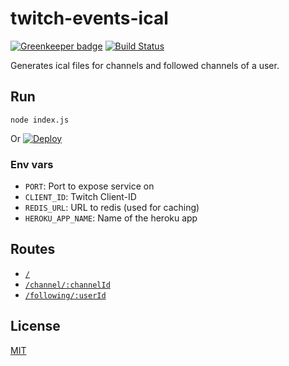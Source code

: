 # twitch-events-ical

[![Greenkeeper badge](https://badges.greenkeeper.io/freaktechnik/twitch-events-ical.svg)](https://greenkeeper.io/)
[![Build Status](https://travis-ci.com/freaktechnik/twitch-events-ical.svg?branch=master)](https://travis-ci.com/freaktechnik/twitch-events-ical)

Generates ical files for channels and followed channels of a user.

## Run

`node index.js`

Or [![Deploy](https://www.herokucdn.com/deploy/button.svg)](https://heroku.com/deploy)

### Env vars

- `PORT`: Port to expose service on
- `CLIENT_ID`: Twitch Client-ID
- `REDIS_URL`: URL to redis (used for caching)
- `HEROKU_APP_NAME`: Name of the heroku app

## Routes

- [`/`](https://twitch-events-ical.herokuapp.com)
- [`/channel/:channelId`](https://twitch-events-ical.herokuapp.com/channel/channelId)
- [`/following/:userId`](https://twitch-events-ical.herokuapp.com/following/userId)

## License

[MIT](./LICENSE)
